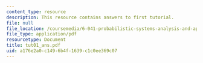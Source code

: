 ```yaml
---
content_type: resource
description: This resource contains answers to first tutorial.
file: null
file_location: /coursemedia/6-041-probabilistic-systems-analysis-and-applied-probability-spring-2006/a176e2a0c1496b4f1639c1c0ee369c07_tut01_ans.pdf
file_type: application/pdf
resourcetype: Document
title: tut01_ans.pdf
uid: a176e2a0-c149-6b4f-1639-c1c0ee369c07
---
```

